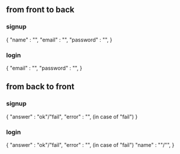 ## from front to back

### signup
{
    "name" : "",
    "email" : "",
    "password" : "",
}

### login
{
    "email" : "",
    "password" : "",
}

## from back to front

### signup
{
    "answer" : "ok"/"fail",
    "error" : "", (in case of "fail")
}

### login
{
    "answer" : "ok"/"fail",
    "error" : "", (in case of "fail")
    "name" : ""/"<empty>",
}
